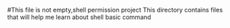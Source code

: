 #This file is not empty,shell permission project
This directory contains files that will help me learn about shell basic command
